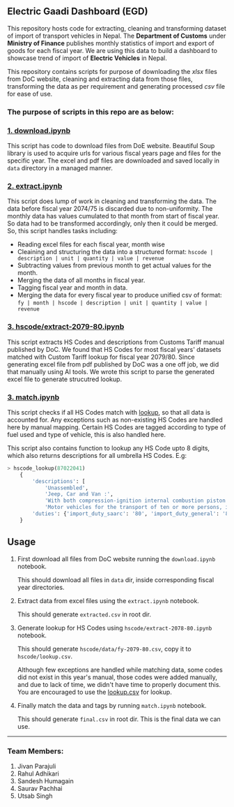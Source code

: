 ## Electric Gaadi Dashboard (EGD)

This repository hosts code for extracting, cleaning and transforming dataset of import of transport vehicles in Nepal.
The **Department of Customs** under **Ministry of Finance** publishes monthly statistics of import and export of goods for each fiscal year. We are using this data to build a dashboard to showcase trend of import of **Electric Vehicles** in Nepal.

This repository contains scripts for purpose of downloading the _xlsx_ files from DoC website, cleaning and extracting data from those files, transforming the data as per requirement and generating processed _csv_ file for ease of use.

### The purpose of scripts in this repo are as below:

### [1. download.ipynb](download.ipynb)

This script has code to download files from DoE website. Beautiful Soup library is used to acquire urls for various fiscal years page and files for the specific year. The excel and pdf files are downloaded and saved locally in `data` directory in a managed manner.

### [2. extract.ipynb](extract.ipynb)

This script does lump of work in cleaning and transforming the data. The data before fiscal year 2074/75 is discarded due to non-uniformity. The monthly data has values cumulated to that month from start of fiscal year. So data had to be transformed accordingly, only then it could be merged. So, this script handles tasks including:

- Reading excel files for each fiscal year, month wise
- Cleaining and structuring the data into a structured format: `hscode | description | unit | quantity | value | revenue`
- Subtracting values from previous month to get actual values for the month.
- Merging the data of all months in fiscal year.
- Tagging fiscal year and month in data.
- Merging the data for every fiscal year to produce unified csv of format: `fy | month | hscode | description | unit | quantity | value | revenue`

### [3. hscode/extract-2079-80.ipynb](hscode/extract-2079-80.ipynb)

This script extracts HS Codes and descriptions from Customs Tariff manual published by DoC. We found that HS Codes for most fiscal years' datasets matched with Custom Tariff lookup for fiscal year 2079/80. Since generating excel file from pdf published by DoC was a one off job, we did that manually using AI tools. We wrote this script to parse the generated excel file to generate strucutred lookup.

### [3. match.ipynb](match.ipynb)

This script checks if all HS Codes match with [lookup](hscode/lookup.csv), so that all data is accounted for. Any exceptions such as non-existing HS Codes are handled here by manual mapping. Certain HS Codes are tagged according to type of fuel used and type of vehicle, this is also handled here.

This script also contains function to lookup any HS Code upto 8 digits, which also returns descriptions for all umbrella HS Codes. E.g:
```py
> hscode_lookup(87022041)
    {
        'descriptions': [
            'Unassembled',
            'Jeep, Car and Van :',
            'With both compression-ignition internal combustion piston engine (diesel or semi-diesel) and electric motor as motors for propulsion:',
            'Motor vehicles for the transport of ten or more persons, including the driver.'],
        'duties': {'import_duty_saarc': '80', 'import_duty_general': '80'}
    }
```

## Usage

1. First download all files from DoC website running the `download.ipynb` notebook.

   This should download all files in `data` dir, inside corresponding fiscal year directories.

2. Extract data from excel files using the `extract.ipynb` notebook.

   This should generate `extracted.csv` in root dir.

3. Generate lookup for HS Codes using `hscode/extract-2078-80.ipynb` notebook.

   This should generate `hscode/data/fy-2079-80.csv`, copy it to `hscode/lookup.csv`.
   
    Although few exceptions are handled while matching data, some codes did not exist in this year's manual, those codes were added manually, and due to lack of time, we didn't have time to properly document this. You are encouraged to use the [lookup.csv](hscode/lookup.csv) for lookup.

4. Finally match the data and tags by running `match.ipynb` notebook.

   This should generate `final.csv` in root dir. This is the final data we can use.

---

### Team Members:

1. Jivan Parajuli
2. Rahul Adhikari
3. Sandesh Humagain
4. Saurav Pachhai
5. Utsab Singh
